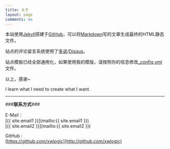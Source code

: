```yaml
---
title: 关于
layout: page
comments: no
---
```


本站使用[Jekyll](http://jekyllrb.com/)搭建于[GitHub](https://github.com/)，可以将[Markdown](http://zh.wikipedia.org/wiki/Markdown)写的文章生成最终的HTML静态文件。 
  
站点的评论留言系统使用了[多说](http://duoshuo.com/)/[Disqus](http://disqus.com/)。
  
站点模板已经全部通用化，如果使用我的模版，请按照你的信息修改[_config.yml](https://github.com/xwlogic/xwlogic.github.com/blob/master/_config.yml)文件。  


以上，感谢~

I learn what I need to create what I want.

---

###**联系方式**###

E-Mail：  
[{{ site.email1 }}](mailto:{{ site.email1 }})  
[{{ site.email2 }}](mailto:{{ site.email2 }})  

GitHub :  
[https://github.com/xwlogic](http://github.com/xwlogic)


